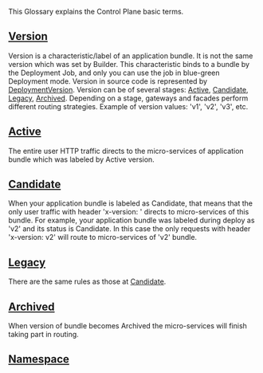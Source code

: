This Glossary explains the Control Plane basic terms.

## [Version](#version)

Version is a characteristic/label of an application bundle. It is not the same version which was set by Builder. This characteristic binds to a bundle by the Deployment Job, and only you can use the job in blue-green Deployment mode.
Version in source code is represented by [DeploymentVersion](/api/definitions.adoc#_deploymentversion).
Version can be of several stages: [Active](#active), [Candidate](#candidate), [Legacy](#legacy), [Archived](#archived). Depending on a stage, gateways and facades perform different routing strategies. Example of version values: 'v1', 'v2', 'v3', etc.

## [Active](#active)

The entire user HTTP traffic directs to the micro-services of application bundle which was labeled by Active version.

## [Candidate](#candidate)

When your application bundle is labeled as Candidate, that means that the only user traffic with header 'x-version: <label>' directs to micro-services of this bundle.
For example, your application bundle was labeled during deploy as 'v2' and its status is Candidate. In this case the only requests with header 'x-version: v2' will route to micro-services of  'v2' bundle.

## [Legacy](#legacy)

There are the same rules as those at [Candidate](#candidate).

## [Archived](#archived)

When version of bundle becomes Archived the micro-services will finish taking part in routing.

## [Namespace](#namespace)
